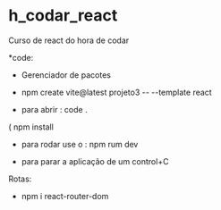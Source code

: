 # h_codar_react
 Curso de react do hora de codar



*code:
- Gerenciador de pacotes
* npm create vite@latest projeto3 -- --template react

* para abrir : code . 

( npm install

* para rodar use o :   npm rum dev

* para parar a aplicação de um control+C

Rotas:
* npm i react-router-dom
